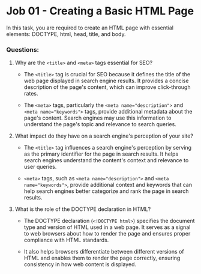 # Job 01 - Creating a Basic HTML Page

In this task, you are required to create an HTML page with essential elements: DOCTYPE, html, head, title, and body.

### Questions:

1. Why are the `<title>` and `<meta>` tags essential for SEO?

   - The `<title>` tag is crucial for SEO because it defines the title of the web page displayed in search engine results. It provides a concise description of the page's content, which can improve click-through rates.

   - The `<meta>` tags, particularly the `<meta name="description">` and `<meta name="keywords">` tags, provide additional metadata about the page's content. Search engines may use this information to understand the page's topic and relevance to search queries.

2. What impact do they have on a search engine's perception of your site?

   - The `<title>` tag influences a search engine's perception by serving as the primary identifier for the page in search results. It helps search engines understand the content's context and relevance to user queries.

   - `<meta>` tags, such as `<meta name="description">` and `<meta name="keywords">`, provide additional context and keywords that can help search engines better categorize and rank the page in search results.

3. What is the role of the DOCTYPE declaration in HTML?

   - The DOCTYPE declaration (`<!DOCTYPE html>`) specifies the document type and version of HTML used in a web page. It serves as a signal to web browsers about how to render the page and ensures proper compliance with HTML standards.

   - It also helps browsers differentiate between different versions of HTML and enables them to render the page correctly, ensuring consistency in how web content is displayed.
